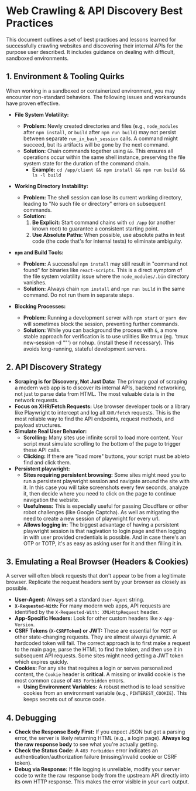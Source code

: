 # Web Crawling & API Discovery Best Practices

This document outlines a set of best practices and lessons learned for successfully crawling websites and discovering their internal APIs for the purpose user described. It includes guidance on dealing with difficult, sandboxed environments.

## 1. Environment & Tooling Quirks

When working in a sandboxed or containerized environment, you may encounter non-standard behaviors. The following issues and workarounds have proven effective.

- **File System Volatility:**
  - **Problem:** Newly created directories and files (e.g., `node_modules` after `npm install`, or `build` after `npm run build`) may not persist between separate `run_in_bash_session` calls. A command might succeed, but its artifacts will be gone by the next command.
  - **Solution:** Chain commands together using `&&`. This ensures all operations occur within the same shell instance, preserving the file system state for the duration of the command chain.
    - **Example:** `cd /app/client && npm install && npm run build && ls -l build`

- **Working Directory Instability:**
  - **Problem:** The shell session can lose its current working directory, leading to "No such file or directory" errors on subsequent commands.
  - **Solution:**
    1.  **Be Explicit:** Start command chains with `cd /app` (or another known root) to guarantee a consistent starting point.
    2.  **Use Absolute Paths:** When possible, use absolute paths in test code (the code that's for internal tests) to eliminate ambiguity.

- **`npm` and Build Tools:**
  - **Problem:** A successful `npm install` may still result in "command not found" for binaries like `react-scripts`. This is a direct symptom of the file system volatility issue where the `node_modules/.bin` directory vanishes.
  - **Solution:** Always chain `npm install` and `npm run build` in the same command. Do not run them in separate steps.

- **Blocking Processes:**
  - **Problem:** Running a development server with `npm start` or `yarn dev` will sometimes block the session, preventing further commands.
  - **Solution:** While you can background the process with `&`, a more stable approach for verification is to use utilities like tmux (eg. 'tmux new-session -d "<your command>"') or nohup.  (install these if necessary). This avoids long-running, stateful development servers.

## 2. API Discovery Strategy

- **Scraping is for Discovery, Not Just Data:** The primary goal of scraping a modern web app is to discover its internal APIs, backend networking, not just to parse data from HTML. The most valuable data is in the network requests.
- **Focus on XHR/Fetch Requests:** Use browser developer tools or a library like Playwright to intercept and log all `XHR/fetch` requests. This is the most reliable way to find the API endpoints, request methods, and payload structures.
- **Simulate Real User Behavior:**
  - **Scrolling:** Many sites use infinite scroll to load more content. Your script must simulate scrolling to the bottom of the page to trigger these API calls.
  - **Clicking:** If there are "load more" buttons, your script must be ableto find and click them.
- **Persistent playwright:**
  - **Sites requiring persistent browsing:** Some sites might need you to run a persistent playwright session and navigate around the site with it. In this case you will take screenshots every few seconds, analyze it, then decide where you need to click on the page to continue navigation the website.
  - **Usefulness:** This is especially useful for passing Cloudflare or other robot challenges (like Google Captcha). As well as mitigating the need to create a new session of playwright for every url.
  - **Allows logging in:** The biggest advantage of having a persistent playwright session is that nagivation to login page and then logging in with user provided credentials is possible. And in case there's an OTP or TOTP, it's as easy as asking user for it and then filling it in.

  
## 3. Emulating a Real Browser (Headers & Cookies)

A server will often block requests that don't appear to be from a legitimate browser. Replicate the request headers sent by your browser as closely as possible.

- **User-Agent:** Always set a standard `User-Agent` string.
- **`X-Requested-With`:** For many modern web apps, API requests are identified by the `X-Requested-With: XMLHttpRequest` header.
- **App-Specific Headers:** Look for other custom headers like `X-App-Version`.
- **CSRF Tokens (`X-CSRFToken`) or JWT:** These are essential for `POST` or other state-changing requests. They are almost always dynamic. A hardcoded token will fail. The correct approach is to first make a request to the main page, parse the HTML to find the token, and then use it in subsequent API requests. Some sites might need getting a JWT token which expires quickly.
- **Cookies:** For any site that requires a login or serves personalized content, the `Cookie` header is **critical**. A missing or invalid cookie is the most common cause of `403 Forbidden` errors.
  - **Using Environment Variables:** A robust method is to load sensitive cookies from an environment variable (e.g., `PINTEREST_COOKIE`). This keeps secrets out of source code.

## 4. Debugging

- **Check the Response Body First:** If you expect JSON but get a parsing error, the server is likely returning HTML (e.g., a login page). **Always log the raw response body** to see what you're actually getting.
- **Check the Status Code:** A `403 Forbidden` error indicates an authentication/authorization failure (missing/invalid cookie or CSRF token).
- **Debug via Response:** If file logging is unreliable, modify your server code to write the raw response body from the upstream API directly into its own HTTP response. This makes the error visible in your `curl` output.
